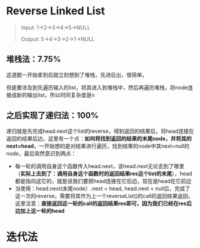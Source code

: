 # Reverse Linked List

>Input: 1->2->3->4->5->NULL
>
>Output: 5->4->3->2->1->NULL

## 堆栈法：7.75%
这道题一开始拿到后就立刻想到了堆栈，先进后出，很简单。

但是要涉及到先遍历输入的list，将其进入到堆栈中，然后再遍历堆栈，将node连接成新的输出list，所以时间复杂度是n

## 之后实现了递归法：100%
递归就是先完成head.next这个list的reverse，得到返回的结果后，将head连接在返回的结果后边，这里有一个点：**如何将找到返回的结果的末尾node，并将其的next=head**，一开始想的是对结果进行遍历，找到结果的node中其next=null的node，最后突然意识到两点：

* 每一轮的调用自身这个函数传入head.next，该head.next无论去到了哪里（**实际上去到了：调用自身这个函数时的返回结果res这个list的末尾**），head都是指向这它的，就是说我们要把head连接在它后边，现在是head在它前边
* 当使用：head.next(末尾node）.next = head, head.next = null后，完成了这一次的reverse，需要将其作为上一个reverseList()的call的返回结果返回，这里注意：**直接返回这一轮的call的返回结果res即可，因为我们已经在res后边加上这一轮的head**

# 迭代法
